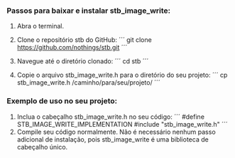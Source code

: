 ### Passos para baixar e instalar stb_image_write:
1. Abra o terminal.

2. Clone o repositório stb do GitHub:
´´´
git clone https://github.com/nothings/stb.git
´´´
3. Navegue até o diretório clonado:
´´´
cd stb
´´´
4. Copie o arquivo stb_image_write.h para o diretório do seu projeto:
´´´
cp stb_image_write.h /caminho/para/seu/projeto/
´´´
### Exemplo de uso no seu projeto:
1. Inclua o cabeçalho stb_image_write.h no seu código:
´´´
#define STB_IMAGE_WRITE_IMPLEMENTATION
#include "stb_image_write.h"
´´´
2. Compile seu código normalmente. Não é necessário nenhum passo adicional de instalação, pois stb_image_write é uma biblioteca de cabeçalho único.